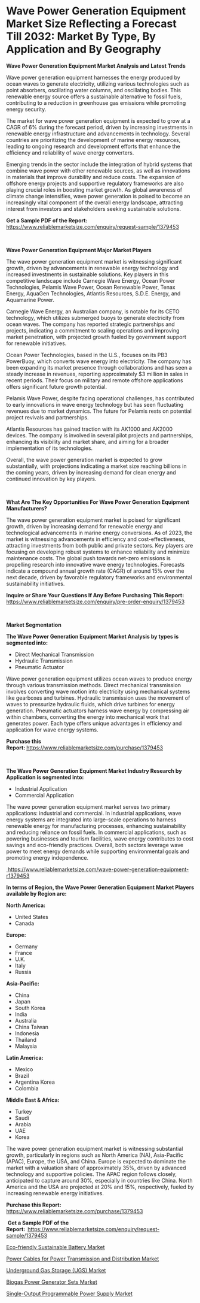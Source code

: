 <p><h1>Wave Power Generation Equipment Market Size Reflecting a Forecast Till 2032: Market By Type, By Application and By Geography</h1></p><p><strong>Wave Power Generation Equipment Market Analysis and Latest Trends</strong></p>
<p><p>Wave power generation equipment harnesses the energy produced by ocean waves to generate electricity, utilizing various technologies such as point absorbers, oscillating water columns, and oscillating bodies. This renewable energy source offers a sustainable alternative to fossil fuels, contributing to a reduction in greenhouse gas emissions while promoting energy security.</p><p>The market for wave power generation equipment is expected to grow at a CAGR of 6% during the forecast period, driven by increasing investments in renewable energy infrastructure and advancements in technology. Several countries are prioritizing the development of marine energy resources, leading to ongoing research and development efforts that enhance the efficiency and reliability of wave energy converters. </p><p>Emerging trends in the sector include the integration of hybrid systems that combine wave power with other renewable sources, as well as innovations in materials that improve durability and reduce costs. The expansion of offshore energy projects and supportive regulatory frameworks are also playing crucial roles in boosting market growth. As global awareness of climate change intensifies, wave power generation is poised to become an increasingly vital component of the overall energy landscape, attracting interest from investors and stakeholders seeking sustainable solutions.</p></p>
<p><strong>Get a Sample PDF of the Report:&nbsp;</strong> <a href="https://www.reliablemarketsize.com/enquiry/request-sample/1379453?utm_campaign=1133&utm_medium=2&utm_source=Github&utm_content=ia&utm_term=07042025&utm_id=wave-power-generation-equipment">https://www.reliablemarketsize.com/enquiry/request-sample/1379453</a></p>
<p>&nbsp;</p>
<p><strong>Wave Power Generation Equipment Major Market Players</strong></p>
<p><p>The wave power generation equipment market is witnessing significant growth, driven by advancements in renewable energy technology and increased investments in sustainable solutions. Key players in this competitive landscape include Carnegie Wave Energy, Ocean Power Technologies, Pelamis Wave Power, Ocean Renewable Power, Tenax Energy, AquaGen Technologies, Atlantis Resources, S.D.E. Energy, and Aquamarine Power.</p><p>Carnegie Wave Energy, an Australian company, is notable for its CETO technology, which utilizes submerged buoys to generate electricity from ocean waves. The company has reported strategic partnerships and projects, indicating a commitment to scaling operations and improving market penetration, with projected growth fueled by government support for renewable initiatives.</p><p>Ocean Power Technologies, based in the U.S., focuses on its PB3 PowerBuoy, which converts wave energy into electricity. The company has been expanding its market presence through collaborations and has seen a steady increase in revenues, reporting approximately $3 million in sales in recent periods. Their focus on military and remote offshore applications offers significant future growth potential.</p><p>Pelamis Wave Power, despite facing operational challenges, has contributed to early innovations in wave energy technology but has seen fluctuating revenues due to market dynamics. The future for Pelamis rests on potential project revivals and partnerships.</p><p>Atlantis Resources has gained traction with its AK1000 and AK2000 devices. The company is involved in several pilot projects and partnerships, enhancing its visibility and market share, and aiming for a broader implementation of its technologies.</p><p>Overall, the wave power generation market is expected to grow substantially, with projections indicating a market size reaching billions in the coming years, driven by increasing demand for clean energy and continued innovation by key players.</p></p>
<p>&nbsp;</p>
<p><strong>What Are The Key Opportunities For Wave Power Generation Equipment Manufacturers?</strong></p>
<p><p>The wave power generation equipment market is poised for significant growth, driven by increasing demand for renewable energy and technological advancements in marine energy conversions. As of 2023, the market is witnessing advancements in efficiency and cost-effectiveness, attracting investments from both public and private sectors. Key players are focusing on developing robust systems to enhance reliability and minimize maintenance costs. The global push towards net-zero emissions is propelling research into innovative wave energy technologies. Forecasts indicate a compound annual growth rate (CAGR) of around 15% over the next decade, driven by favorable regulatory frameworks and environmental sustainability initiatives.</p></p>
<p><strong>Inquire or Share Your Questions If Any Before Purchasing This Report:</strong> <a href="https://www.reliablemarketsize.com/enquiry/pre-order-enquiry/1379453?utm_campaign=1133&utm_medium=2&utm_source=Github&utm_content=ia&utm_term=07042025&utm_id=wave-power-generation-equipment">https://www.reliablemarketsize.com/enquiry/pre-order-enquiry/1379453</a></p>
<p>&nbsp;</p>
<p><strong>Market Segmentation</strong></p>
<p><strong>The Wave Power Generation Equipment Market Analysis by types is segmented into:</strong></p>
<p><ul><li>Direct Mechanical Transmission</li><li>Hydraulic Transmission</li><li>Pneumatic Actuator</li></ul></p>
<p><p>Wave power generation equipment utilizes ocean waves to produce energy through various transmission methods. Direct mechanical transmission involves converting wave motion into electricity using mechanical systems like gearboxes and turbines. Hydraulic transmission uses the movement of waves to pressurize hydraulic fluids, which drive turbines for energy generation. Pneumatic actuators harness wave energy by compressing air within chambers, converting the energy into mechanical work that generates power. Each type offers unique advantages in efficiency and application for wave energy systems.</p></p>
<p><strong>Purchase this Report:&nbsp;</strong><a href="https://www.reliablemarketsize.com/purchase/1379453?utm_campaign=1133&utm_medium=2&utm_source=Github&utm_content=ia&utm_term=07042025&utm_id=wave-power-generation-equipment">https://www.reliablemarketsize.com/purchase/1379453</a></p>
<p>&nbsp;</p>
<p><strong>The Wave Power Generation Equipment Market Industry Research by Application is segmented into:</strong></p>
<p><ul><li>Industrial Application</li><li>Commercial Application</li></ul></p>
<p><p>The wave power generation equipment market serves two primary applications: industrial and commercial. In industrial applications, wave energy systems are integrated into large-scale operations to harness renewable energy for manufacturing processes, enhancing sustainability and reducing reliance on fossil fuels. In commercial applications, such as powering businesses and tourism facilities, wave energy contributes to cost savings and eco-friendly practices. Overall, both sectors leverage wave power to meet energy demands while supporting environmental goals and promoting energy independence.</p></p>
<p><a href="https://www.reliablemarketsize.com/wave-power-generation-equipment-r1379453?utm_campaign=1133&utm_medium=2&utm_source=Github&utm_content=ia&utm_term=07042025&utm_id=wave-power-generation-equipment">&nbsp;https://www.reliablemarketsize.com/wave-power-generation-equipment-r1379453</a></p>
<p><strong>In terms of Region, the Wave Power Generation Equipment Market Players available by Region are:</strong></p>
<p>
    <p> <strong> North America: </strong>
        <ul>
            <li>United States</li>
            <li>Canada</li>
        </ul>
        </p> 
    <p> <strong> Europe: </strong>
        <ul>
            <li>Germany</li>
            <li>France</li>
            <li>U.K.</li>
            <li>Italy</li>
            <li>Russia</li>
        </ul>
        </p> 
    <p> <strong> Asia-Pacific: </strong>
        <ul>
            <li>China</li>
            <li>Japan</li>
            <li>South Korea</li>
            <li>India</li>
            <li>Australia</li>
            <li>China Taiwan</li>
            <li>Indonesia</li>
            <li>Thailand</li>
            <li>Malaysia</li>
        </ul>
        </p> 
    <p> <strong> Latin America: </strong>
        <ul>
            <li>Mexico</li>
            <li>Brazil</li>
            <li>Argentina Korea</li>
            <li>Colombia</li>
        </ul>
        </p> 
    <p> <strong> Middle East & Africa: </strong>
        <ul>
            <li>Turkey</li>
            <li>Saudi</li>
            <li>Arabia</li>
            <li>UAE</li>
            <li>Korea</li>
        </ul>
    </p>
    </p>
<p><p>The wave power generation equipment market is witnessing substantial growth, particularly in regions such as North America (NA), Asia-Pacific (APAC), Europe, the USA, and China. Europe is expected to dominate the market with a valuation share of approximately 35%, driven by advanced technology and supportive policies. The APAC region follows closely, anticipated to capture around 30%, especially in countries like China. North America and the USA are projected at 20% and 15%, respectively, fueled by increasing renewable energy initiatives.</p></p>
<p><strong>Purchase this Report: </strong><a href="https://www.reliablemarketsize.com/purchase/1379453?utm_campaign=1133&utm_medium=2&utm_source=Github&utm_content=ia&utm_term=07042025&utm_id=wave-power-generation-equipment">https://www.reliablemarketsize.com/purchase/1379453</a></p>
<p>&nbsp;<strong>Get a Sample PDF of the Report:&nbsp;&nbsp;</strong><a href="https://www.reliablemarketsize.com/enquiry/request-sample/1379453?utm_campaign=1133&utm_medium=2&utm_source=Github&utm_content=ia&utm_term=07042025&utm_id=wave-power-generation-equipment">https://www.reliablemarketsize.com/enquiry/request-sample/1379453</a></p>
<p><strong></strong></p>
<p><p><a href="https://github.com/matotwipff14/Market-Research-Report-List-1/blob/main/eco-friendly-sustainable-battery-market.md?utm_campaign=1133&utm_medium=2&utm_source=Github&utm_content=ia&utm_term=07042025&utm_id=wave-power-generation-equipment">Eco-friendly Sustainable Battery Market</a></p><p><a href="https://github.com/shapurforouz/Market-Research-Report-List-1/blob/main/power-cables-for-power-transmission-and-distribution-market.md?utm_campaign=1133&utm_medium=2&utm_source=Github&utm_content=ia&utm_term=07042025&utm_id=wave-power-generation-equipment">Power Cables for Power Transmission and Distribution Market</a></p><p><a href="https://github.com/norbyboyse4d/Market-Research-Report-List-1/blob/main/underground-gas-storage-ugs-market.md?utm_campaign=1133&utm_medium=2&utm_source=Github&utm_content=ia&utm_term=07042025&utm_id=wave-power-generation-equipment">Underground Gas Storage (UGS) Market</a></p><p><a href="https://github.com/jemalapoilly/Market-Research-Report-List-1/blob/main/biogas-power-generator-sets-market.md?utm_campaign=1133&utm_medium=2&utm_source=Github&utm_content=ia&utm_term=07042025&utm_id=wave-power-generation-equipment">Biogas Power Generator Sets Market</a></p><p><a href="https://github.com/oatisorenscl/Market-Research-Report-List-1/blob/main/single-output-programmable-power-supply-market.md?utm_campaign=1133&utm_medium=2&utm_source=Github&utm_content=ia&utm_term=07042025&utm_id=wave-power-generation-equipment">Single-Output Programmable Power Supply Market</a></p></p>